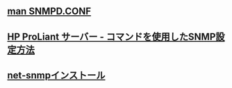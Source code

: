 ## [man SNMPD.CONF](https://linuxjm.osdn.jp/html/ucd-snmp/man5/snmpd.conf.5.html)
## [HP ProLiant サーバー - コマンドを使用したSNMP設定方法](https://support.hpe.com/hpesc/public/docDisplay?docId=c02633292&docLocale=ja_JP)
## [net-snmpインストール](https://www.server-memo.net/server-setting/snmp/net-snmp.html)
